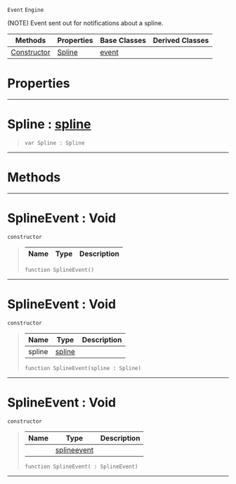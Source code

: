  `Event` `Engine`



(NOTE) Event sent out for notifications about a spline.

|Methods|Properties|Base Classes|Derived Classes|
|---|---|---|---|
|[ Constructor](https://plasmaengine.github.io/PlasmaDocs/Plasma1/C++/code_reference/class_reference/splineevent.md#splineevent-void)|[ Spline](https://plasmaengine.github.io/PlasmaDocs/Plasma1/C++/code_reference/class_reference/splineevent.md#spline-plasma-engine-docum)|[event](https://plasmaengine.github.io/PlasmaDocs/Plasma1/C++/code_reference/class_reference/event.md)| |


 #  Properties


---  
 #  Spline : [spline](https://plasmaengine.github.io/PlasmaDocs/Plasma1/C++/code_reference/class_reference/spline.md)

> 
> ``` lang=cpp, name=Lightning
> var Spline : Spline


---  
 #  Methods


---  
 #  SplineEvent : Void

 `constructor`

> 
> |Name|Type|Description|
> |---|---|---|
> ``` lang=cpp, name=Lightning
> function SplineEvent()
> ``` 


---  
 #  SplineEvent : Void

 `constructor`

> 
> |Name|Type|Description|
> |---|---|---|
> |spline|[spline](https://plasmaengine.github.io/PlasmaDocs/Plasma1/C++/code_reference/class_reference/spline.md)| |
> ``` lang=cpp, name=Lightning
> function SplineEvent(spline : Spline)
> ``` 


---  
 #  SplineEvent : Void

 `constructor`

> 
> |Name|Type|Description|
> |---|---|---|
> ||[splineevent](https://plasmaengine.github.io/PlasmaDocs/Plasma1/C++/code_reference/class_reference/splineevent.md)| |
> ``` lang=cpp, name=Lightning
> function SplineEvent( : SplineEvent)
> ``` 


---  
 

 